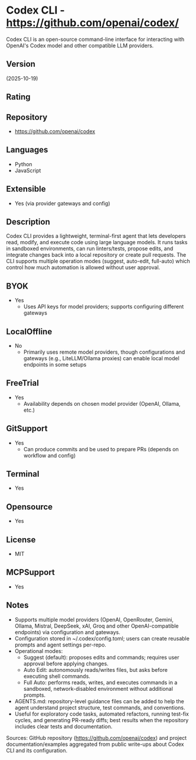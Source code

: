 # Codex CLI - https://github.com/openai/codex/
Codex CLI is an open-source command-line interface for interacting with OpenAI's Codex model and other compatible LLM providers.
## Version
 (2025-10-19)
## Rating


## Repository
- https://github.com/openai/codex
## Languages
- Python
- JavaScript
## Extensible
- Yes (via provider gateways and config)
## Description
Codex CLI provides a lightweight, terminal-first agent that lets developers read, modify, and execute code using large language models. It runs tasks in sandboxed environments, can run linters/tests, propose edits, and integrate changes back into a local repository or create pull requests. The CLI supports multiple operation modes (suggest, auto-edit, full-auto) which control how much automation is allowed without user approval.
## BYOK
- Yes
  - Uses API keys for model providers; supports configuring different gateways
## LocalOffline
- No
  - Primarily uses remote model providers, though configurations and gateways (e.g., LiteLLM/Ollama proxies) can enable local model endpoints in some setups
## FreeTrial
- Yes
  - Availability depends on chosen model provider (OpenAI, Ollama, etc.)
## GitSupport
- Yes
  - Can produce commits and be used to prepare PRs (depends on workflow and config)
## Terminal
- Yes
## Opensource
- Yes
## License
- MIT
## MCPSupport
- Yes
## Notes
- Supports multiple model providers (OpenAI, OpenRouter, Gemini, Ollama, Mistral, DeepSeek, xAI, Groq and other OpenAI-compatible endpoints) via configuration and gateways.
- Configuration stored in ~/.codex/config.toml; users can create reusable prompts and agent settings per-repo.
- Operational modes:
  - Suggest (default): proposes edits and commands; requires user approval before applying changes.
  - Auto Edit: autonomously reads/writes files, but asks before executing shell commands.
  - Full Auto: performs reads, writes, and executes commands in a sandboxed, network-disabled environment without additional prompts.
- AGENTS.md: repository-level guidance files can be added to help the agent understand project structure, test commands, and conventions.
- Useful for exploratory code tasks, automated refactors, running test-fix cycles, and generating PR-ready diffs; best results when the repository includes clear tests and documentation.

Sources: GitHub repository (https://github.com/openai/codex) and project documentation/examples aggregated from public write-ups about Codex CLI and its configuration.
